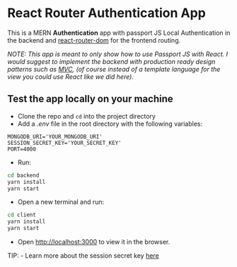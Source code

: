 # React Router Authentication App

This is a MERN **Authentication** app with passport JS Local Authentication in the backend and [react-router-dom](https://v5.reactrouter.com/web/guides/quick-start) for the frontend routing.

_NOTE: This app is meant to only show how to use Passport JS with React. I would suggest to implement the backend with production ready design patterns such as [MVC](https://en.wikipedia.org/wiki/Model%E2%80%93view%E2%80%93controller), (of course instead of a template language for the view you could use React like we did here)._

## Test the app locally on your machine

- Clone the repo and `cd` into the project directory
- Add a _.env_ file in the root directory with the following variables:

```dotenv
MONGODB_URI='YOUR_MONGODB_URI'
SESSION_SECRET_KEY='YOUR_SECRET_KEY'
PORT=4000
```

- Run:

```bash
cd backend
yarn install
yarn start
```

- Open a new terminal and run:

```bash
cd client
yarn install
yarn start
```

- Open [http://localhost:3000](http://localhost:3000) to view it in the browser.

TIP: - Learn more about the session secret key [here](https://stackoverflow.com/questions/5343131/what-is-the-sessions-secret-option)
